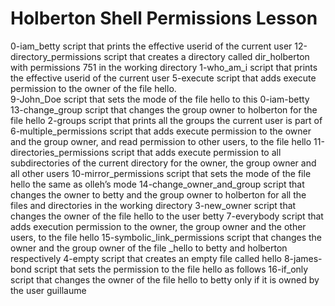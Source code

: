 # Holberton Shell Permissions Lesson
0-iam_betty                   script that prints the effective userid of the current user
12-directory_permissions      script that creates a directory called dir_holberton with permissions 751 in the working directory
1-who_am_i                    script that prints the effective userid of the current user
5-execute                     script that adds execute permission to the owner of the file hello.            
9-John_Doe                    script that sets the mode of the file hello to this
0-iam-betty                   
13-change_group               script that changes the group owner to holberton for the file hello
2-groups                       script that prints all the groups the current user is part of
6-multiple_permissions         script that adds execute permission to the owner and the group owner, and read permission to other users, to the file hello
11-directories_permissions     script that adds execute permission to all subdirectories of the current directory for the owner, the group owner and all other users
10-mirror_permissions          script that sets the mode of the file hello the same as olleh’s mode
14-change_owner_and_group      script that changes the owner to betty and the group owner to holberton for all the files and directories in the working directory
3-new_owner                    script that changes the owner of the file hello to the user betty
7-everybody                    script that adds execution permission to the owner, the group owner and the other users, to the file hello
15-symbolic_link_permissions   script that changes the owner and the group owner of the file _hello to betty and holberton respectively
4-empty                        script that creates an empty file called hello
8-james-bond                   script that sets the permission to the file hello as follows
16-if_only                     script that changes the owner of the file hello to betty only if it is owned by the user guillaume
